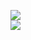 [![](https://img.shields.io/badge/Made%20With-Github%20Spray-lightgrey.svg?style=for-the-badge&logo=github)](https://github.com/Annihil/github-spray#5075)  
[![](https://i.imgur.com/2DrTn0Z.gif)](https://github.com/Annihil/github-spray)